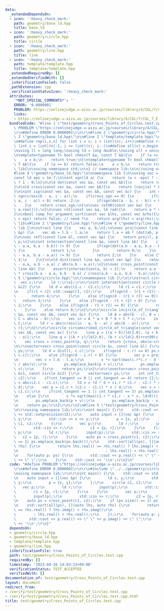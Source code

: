 ```yaml
---
data:
  _extendedDependsOn:
  - icon: ':heavy_check_mark:'
    path: geometry/base_ld.hpp
    title: base_ld
  - icon: ':heavy_check_mark:'
    path: geometry/circle.hpp
    title: circle
  - icon: ':heavy_check_mark:'
    path: geometry/line.hpp
    title: line
  - icon: ':heavy_check_mark:'
    path: template/template.hpp
    title: template/template.hpp
  _extendedRequiredBy: []
  _extendedVerifiedWith: []
  _isVerificationFailed: false
  _pathExtension: cpp
  _verificationStatusIcon: ':heavy_check_mark:'
  attributes:
    '*NOT_SPECIAL_COMMENTS*': ''
    ERROR: '0.0000001'
    PROBLEM: https://onlinejudge.u-aizu.ac.jp/courses/library/4/CGL/7/CGL_7_E
    links:
    - https://onlinejudge.u-aizu.ac.jp/courses/library/4/CGL/7/CGL_7_E
  bundledCode: "#line 1 \"test/geometry/Cross_Points_of_Circles.test.cpp\"\n#define\
    \ PROBLEM \"https://onlinejudge.u-aizu.ac.jp/courses/library/4/CGL/7/CGL_7_E\"\
    \r\n#define ERROR 0.0000001\r\n\r\n#line 2 \"geometry/circle.hpp\"\n\r\n#line\
    \ 2 \"geometry/base_ld.hpp\"\n\n#line 2 \"template/template.hpp\"\n\n#include<bits/stdc++.h>\n\
    \n#define rep(i,s,n) for (int i = s; i < (int)(n); i++)\n#define rrep(i,s,n) for\
    \ (int i = (int)(n)-1; i >= (int)(s); i--)\n#define all(v) v.begin(),v.end()\n\
    \nusing ll = long long;\nusing ld = long double;\nusing ull = unsigned long long;\n\
    \ntemplate<typename T> bool chmin(T &a, const T &b){\n    if (a <= b) return false;\n\
    \    a = b;\n    return true;\n}\ntemplate<typename T> bool chmax(T &a, const\
    \ T &b){\n    if (a >= b) return false;\n    a = b;\n    return true;\n}\n\nnamespace\
    \ lib{\n\nusing namespace std;\n\n} // namespace lib;\n\n//using namespace lib;\n\
    #line 4 \"geometry/base_ld.hpp\"\n\nnamespace lib {\n\nusing vec = complex<ld>;\n\
    const ld eps = 1e-7;\n\nint sgn(ld a) {\n    return (a < -eps) ? -1 : (a > eps)\
    \ ? 1 : 0;\n}\n\nld dot(const vec &a, const vec &b){\n    return (conj(a) * b).real();\n\
    }\n\nld cross(const vec &a, const vec &b){\n    return (conj(a) * b).imag();\n\
    }\n\nint isp(const vec &a, const vec &b, const vec &c) {\n    int cross_sgn =\
    \ sgn(cross(b - a, c - a));\n    if(cross_sgn == 0) {\n        if(sgn(dot(b -\
    \ a, c - a)) < 0) return -2;\n        if(sgn(dot(a - b, c - b)) < 0) return 2;\n\
    \    }\n    return cross_sgn;\n}\n\nvec rot90(const vec &a) {\n    return {-a.imag(),\
    \ a.real()};\n}\n\nvec rot(const vec &a, ld rad){\n    return a * vec(cosl(rad),sinl(rad));\n\
    }\n\nbool comp_for_argument_sort(const vec &lhs, const vec &rhs){\n    //if (abs(arg(lhs)-arg(rhs))\
    \ < eps) return false; // need ?\n    return arg(lhs) < arg(rhs);\n}\n\n} // namespace\
    \ lib\n#line 2 \"geometry/line.hpp\"\n\n#line 4 \"geometry/line.hpp\"\n\nnamespace\
    \ lib {\n\nstruct line {\n    vec a, b;\n};\n\nvec proj(const line &l, const vec\
    \ &p) {\n    vec ab = l.b - l.a;\n    return l.a + ab * (dot(ab, p - l.a) / norm(ab));\n\
    }\n\nvec refl(const line &l, const vec &p) {\n    return proj(l, p) * ld(2) -\
    \ p;\n}\n\nint intersection(const line &a, const line &b) {\n    if(sgn(cross(a.b\
    \ - a.a, b.a - b.b)) != 0) {\n        if(sgn(dot(a.b - a.a, b.a - b.b)) == 0)\
    \ {\n            return 1;\n        }\n        return 0;\n    }\n    else if(sgn(cross(a.b\
    \ - a.a, b.a - a.a)) != 0) {\n        return 2;\n    }\n    else {\n        return\
    \ 3;\n    }\n}\n\nld dist(const line &a, const vec &p) {\n    return abs(cross(p\
    \ - a.a, a.b - a.a) / abs(a.b - a.a));\n}\n\nvec cross_point(const line &a, const\
    \ line &b) {\n    assert(intersection(a, b) < 2);\n    return a.a + (a.b - a.a)\
    \ * cross(b.a - a.a, b.b - b.a) / cross(a.b - a.a, b.b - b.a);\n}\n\n}\n#line\
    \ 5 \"geometry/circle.hpp\"\n\r\nnamespace lib {\r\n\r\nstruct circle {\r\n  \
    \  vec c;\r\n    ld r;\r\n};\r\n\r\nint intersection(const circle &c1, const circle\
    \ &c2) {\r\n    ld d = abs(c1.c - c2.c);\r\n    ld r1 = c1.r;\r\n    ld r2 = c2.r;\r\
    \n    if(r1 < r2) std::swap(r1, r2);\r\n    if(sgn(d - (r1 + r2)) > 0) {\r\n \
    \       return 4;\r\n    }\r\n    else if(sgn(d - (r1 + r2) == 0)) {\r\n     \
    \   return 3;\r\n    }\r\n    else if(sgn(d - r1 + r2) > 0) {\r\n        return\
    \ 2;\r\n    }\r\n    else if(sgn(d - r1 + r2) == 0) {\r\n        return 1;\r\n\
    \    }\r\n    else return 0;\r\n}\r\n\r\ncircle incircle_of_triangle(const vec\
    \ &a, const vec &b, const vec &c) {\r\n    ld A = abs(b - c), B = abs(c - a),\
    \ C = abs(a - b);\r\n    vec in = A * a + B * b + C * c;\r\n    in /= A + B +\
    \ C;\r\n    ld r = abs(cross(in - a, b - a) / abs(b - a));\r\n    return {in,\
    \ r};\r\n}\r\n\r\ncircle circumscribed_circle_of_triangle(const vec &a, const\
    \ vec &b, const vec &c) {\r\n    line p = {(a + b)/ld(2.0), (a + b)/ld(2.0)+rot90(b\
    \ - a)};\r\n    line q = {(b + c)/ld(2.0), (b + c)/ld(2.0)+rot90(c - b)};\r\n\
    \    vec cross = cross_point(p, q);\r\n    return {cross, abs(a-cross)};\r\n}\r\
    \n\r\nvector<vec> cross_point(const circle &c, const line &l) {\r\n    vector<vec>\
    \ ps;\r\n    ld d = dist(l, c.c);\r\n    if(sgn(d - c.r) == 0) ps.emplace_back(proj(l,\
    \ c.c));\r\n    else if(sgn(d - c.r) < 0) {\r\n        vec p = proj(l, c.c);\r\
    \n        vec v = l.b - l.a;\r\n        v *= sqrt(max(c.r*c.r - d * d,  ld(0)))\
    \ / abs(v);\r\n        ps.emplace_back(p + v);\r\n        ps.emplace_back(p -\
    \ v);\r\n    }\r\n    return ps;\r\n}\r\n\r\nvector<vec> cross_point(const circle\
    \ &c1, const circle &c2) {\r\n    vector<vec> ps;\r\n    int cnt_tangent = intersection(c1,\
    \ c2);\r\n    if(cnt_tangent == 0 || cnt_tangent == 4) return {};\r\n    ld d\
    \ = abs(c2.c - c1.c);\r\n    ld x = (d * d + c1.r * c1.r - c2.r * c2.r) / (2 *\
    \ d);\r\n    vec p = c1.c + (c2.c - c1.c) * x / d;\r\n    vec v = rot90(c2.c -\
    \ c1.c);\r\n    if(cnt_tangent == 1 || cnt_tangent == 3) ps.emplace_back(p);\r\
    \n    else {\r\n        v *= sqrt(max(c1.r * c1.r - x * x, ld(0))) / abs(v);\r\
    \n        ps.emplace_back(p + v);\r\n        ps.emplace_back(p - v);\r\n    }\r\
    \n    return ps;\r\n}\r\n\r\n}\n#line 5 \"test/geometry/Cross_Points_of_Circles.test.cpp\"\
    \n\r\nusing namespace lib;\r\n\r\nint main() {\r\n    std::cout << std::fixed\
    \ << std::setprecision(15);\r\n    auto input = [](vec &p) {\r\n        ld x,\
    \ y;\r\n        std::cin >> x >> y;\r\n        p = {x, y};\r\n    };\r\n    circle\
    \ c1, c2;\r\n    {\r\n        vec p;\r\n        ld r;\r\n        input(p);\r\n\
    \        std::cin >> r;\r\n        c1 = {p, r};\r\n    }\r\n    {\r\n        vec\
    \ p;\r\n        ld r;\r\n        input(p);\r\n        std::cin >> r;\r\n     \
    \   c2 = {p, r};\r\n    }\r\n    auto ps = cross_point(c1, c2);\r\n    if (ps.size()\
    \ == 1) ps.emplace_back(ps.back());\r\n    std::sort(all(ps), [](auto lhs, auto\
    \ rhs) {\r\n        return lhs.real() == rhs.real() ? lhs.imag() < rhs.imag()\r\
    \n                                        : lhs.real() < rhs.real();\r\n    });\r\
    \n    for(auto p: ps) {\r\n        std::cout << p.real() << \" \" << p.imag()\
    \ << \" \";\r\n    }\r\n    std::cout << '\\n';\r\n}\n"
  code: "#define PROBLEM \"https://onlinejudge.u-aizu.ac.jp/courses/library/4/CGL/7/CGL_7_E\"\
    \r\n#define ERROR 0.0000001\r\n\r\n#include \"../../geometry/circle.hpp\"\r\n\r\
    \nusing namespace lib;\r\n\r\nint main() {\r\n    std::cout << std::fixed << std::setprecision(15);\r\
    \n    auto input = [](vec &p) {\r\n        ld x, y;\r\n        std::cin >> x >>\
    \ y;\r\n        p = {x, y};\r\n    };\r\n    circle c1, c2;\r\n    {\r\n     \
    \   vec p;\r\n        ld r;\r\n        input(p);\r\n        std::cin >> r;\r\n\
    \        c1 = {p, r};\r\n    }\r\n    {\r\n        vec p;\r\n        ld r;\r\n\
    \        input(p);\r\n        std::cin >> r;\r\n        c2 = {p, r};\r\n    }\r\
    \n    auto ps = cross_point(c1, c2);\r\n    if (ps.size() == 1) ps.emplace_back(ps.back());\r\
    \n    std::sort(all(ps), [](auto lhs, auto rhs) {\r\n        return lhs.real()\
    \ == rhs.real() ? lhs.imag() < rhs.imag()\r\n                                \
    \        : lhs.real() < rhs.real();\r\n    });\r\n    for(auto p: ps) {\r\n  \
    \      std::cout << p.real() << \" \" << p.imag() << \" \";\r\n    }\r\n    std::cout\
    \ << '\\n';\r\n}"
  dependsOn:
  - geometry/circle.hpp
  - geometry/base_ld.hpp
  - template/template.hpp
  - geometry/line.hpp
  isVerificationFile: true
  path: test/geometry/Cross_Points_of_Circles.test.cpp
  requiredBy: []
  timestamp: '2023-04-26 14:03:13+09:00'
  verificationStatus: TEST_ACCEPTED
  verifiedWith: []
documentation_of: test/geometry/Cross_Points_of_Circles.test.cpp
layout: document
redirect_from:
- /verify/test/geometry/Cross_Points_of_Circles.test.cpp
- /verify/test/geometry/Cross_Points_of_Circles.test.cpp.html
title: test/geometry/Cross_Points_of_Circles.test.cpp
---
```

